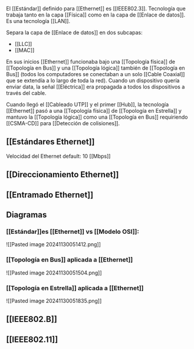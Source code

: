 El [[Estándar]] definido para [[Ethernet]] es [[IEEE802.3]]. Tecnología que trabaja tanto en la capa [[Física]] como en la capa de [[Enlace de datos]]. Es una tecnología [[LAN]].

Separa la capa de [[Enlace de datos]] en dos subcapas:
- [[LLC]]
- [[MAC]]

En sus inicios [[Ethernet]] funcionaba bajo una [[Topología física]] de [[Topología en Bus]] y una [[Topología lógica]] también de [[Topología en Bus]] (todos los computadores se conectaban a un solo [[Cable Coaxial]] que se extendía a lo largo de toda la red). Cuando un dispositivo quería enviar data, la señal [[Eléctrica]] era propagada a todos los dispositivos a través del cable.

Cuando llegó el [[Cableado UTP]] y el primer [[Hub]], la tecnología [[Ethernet]] pasó a una [[Topología física]] de [[Topología en Estrella]] y mantuvo la [[Topología lógica]] como una [[Topología en Bus]] requiriendo [[CSMA-CD]] para [[Detección de colisiones]].

## [[Estándares Ethernet]]
Velocidad del Ethernet default: 10 [[Mbps]]

## [[Direccionamiento Ethernet]]

## [[Entramado Ethernet]]

## Diagramas
### [[Estándar]]es [[Ethernet]] vs [[Modelo OSI]]:
![[Pasted image 20241130051412.png]]

### [[Topología en Bus]] aplicada a [[Ethernet]]
![[Pasted image 20241130051504.png]]

### [[Topología en Estrella]] aplicada a [[Ethernet]]
![[Pasted image 20241130051835.png]]

## [[IEEE802.B]]

## [[IEEE802.11]]


